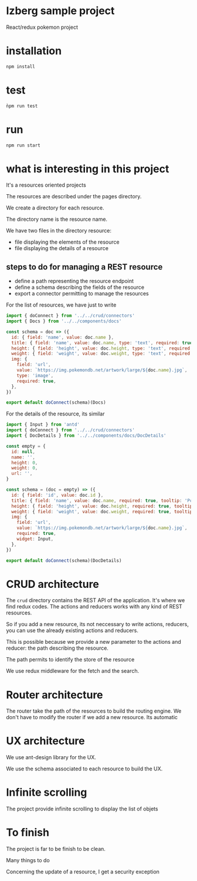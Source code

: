 # Izberg sample project
React/redux pokemon project

# installation

```bash
npm install
```

# test

```bash
̀npm run test
```

# run

```bash
npm run start
```


# what is interesting in this project

It's a resources oriented projects

The resources are described under the pages directory.

We create a directory for each resource.

The directory name is the resource name.

We have two files in the directory resource:

- file displaying the elements of the resource
- file displaying the details of a resource


## steps to do for managing a REST resource

* define a path representing the resource endpoint
* define a schema describing the fields of the resource
* export a connector permitting to manage the resources

For the list of resources, we have just to write

```jsx
import { doConnect } from '../../crud/connectors'
import { Docs } from '../../components/docs'

const schema = doc => ({
  id: { field: 'name', value: doc.name },
  title: { field: 'name', value: doc.name, type: 'text', required: true },
  height: { field: 'height', value: doc.height, type: 'text', required: true },
  weight: { field: 'weight', value: doc.weight, type: 'text', required: true },
  img: {
    field: 'url',
    value: `https://img.pokemondb.net/artwork/large/${doc.name}.jpg`,
    type: 'image',
    required: true,
  },
})

export default doConnect(schema)(Docs)
```

For the details of the resource, its similar

```jsx
import { Input } from 'antd'
import { doConnect } from '../../crud/connectors'
import { DocDetails } from '../../components/docs/DocDetails'

const empty = {
  id: null,
  name: '',
  height: 0,
  weight: 0,
  url: '',
}

const schema = (doc = empty) => ({
  id: { field: 'id', value: doc.id },
  title: { field: 'name', value: doc.name, required: true, tooltip: 'Pokemon Name', widget: Input },
  height: { field: 'height', value: doc.height, required: true, tooltip: 'Pokemon Height', widget: Input },
  weight: { field: 'weight', value: doc.weight, required: true, tooltip: 'Pokemon weight', widget: Input },
  img: {
    field: 'url',
    value: `https://img.pokemondb.net/artwork/large/${doc.name}.jpg`,
    required: true,
    widget: Input,
  },
})

export default doConnect(schema)(DocDetails)
```

# CRUD architecture

The `crud` directory contains the REST API of the application. 
It's where we find redux codes.
The actions and reducers works with any kind of REST resources.

So if you add a new resource, its not neccessary to write actions, reducers, you can use the already existing actions and reducers.

This is possible because we provide a new parameter to the actions and reducer: the path describing the resource.

The path permits to identify the store of the resource

We use redux middleware for the fetch and the search.


# Router architecture

The router take the path of the resources to build the routing engine.
We don't have to modify the router if we add a new resource. Its automatic

# UX architecture
We use ant-design library for the UX.

We use the schema associated to each resource to build the UX. 


# Infinite scrolling

The project provide infinite scrolling to display the list of objets


# To finish

The project is far to be finish to be clean.

Many things to do

Concerning the update of a resource, I get a security exception





